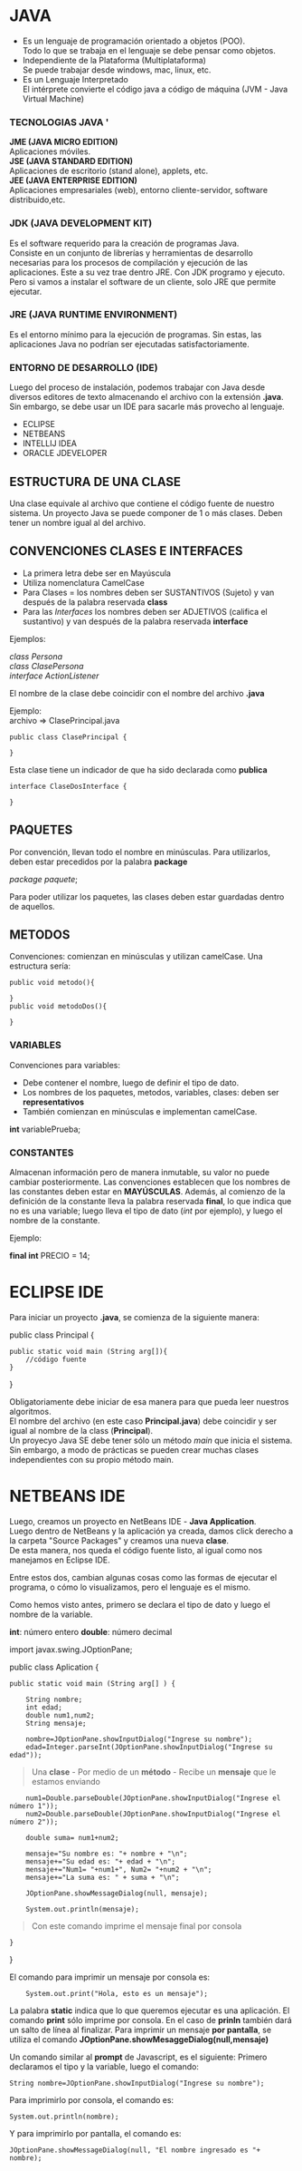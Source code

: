 # JAVA

- Es un lenguaje de programación orientado a objetos (POO).  
Todo lo que se trabaja en el lenguaje se debe pensar como objetos.
- Independiente de la Plataforma (Multiplataforma)  
Se puede trabajar desde windows, mac, linux, etc.
- Es un Lenguaje Interpretado   
El intérprete convierte el código java a código de máquina (JVM - Java Virtual Machine)

### **TECNOLOGIAS JAVA**  '


**JME (JAVA MICRO EDITION)**   
Aplicaciones móviles.  
**JSE (JAVA STANDARD EDITION)**    
Aplicaciones de escritorio (stand alone), applets, etc.  
**JEE (JAVA ENTERPRISE EDITION)**  
Aplicaciones empresariales (web), entorno cliente-servidor, software distribuido,etc. 

### **JDK (JAVA DEVELOPMENT KIT)**
Es el software requerido para la creación de programas Java.  
Consiste en un conjunto de librerías y herramientas de desarrollo necesarias para los procesos de compilación y ejecución de las aplicaciones. 
Este a su vez trae dentro JRE.
Con JDK programo y ejecuto. 
Pero si vamos a instalar el software de un cliente, solo JRE que permite ejecutar.

### **JRE (JAVA RUNTIME ENVIRONMENT)**
Es el entorno mínimo para la ejecución de programas. Sin estas, las aplicaciones Java no podrían ser ejecutadas satisfactoriamente. 

### **ENTORNO DE DESARROLLO (IDE)**
Luego del proceso de instalación, podemos trabajar con Java desde diversos editores de texto almacenando el archivo con la extensión **.java**. 
Sin embargo, se debe usar un IDE para sacarle más provecho al lenguaje.  

- ECLIPSE
- NETBEANS
- INTELLIJ IDEA
- ORACLE JDEVELOPER 

## ESTRUCTURA DE UNA CLASE

Una clase equivale al archivo que contiene el código fuente de nuestro sistema. 
Un proyecto Java se puede componer de 1 o más clases. 
Deben tener un nombre igual al del archivo. 

## CONVENCIONES CLASES E INTERFACES

- La primera letra debe ser en Mayúscula
- Utiliza nomenclatura CamelCase
- Para Clases = los nombres deben ser SUSTANTIVOS (Sujeto) y van después de la palabra reservada **class**
- Para las *Interfaces* los nombres deben ser ADJETIVOS (califica el sustantivo) y van después de la palabra reservada **interface**

Ejemplos:

*class Persona  
class ClasePersona  
interface ActionListener*

El nombre de la clase debe coincidir con el nombre del archivo **.java**

Ejemplo:   
archivo => ClasePrincipal.java 

    public class ClasePrincipal {

    }

Esta clase tiene un indicador de que ha sido declarada como **publica**
 
    interface ClaseDosInterface {

    }

## PAQUETES

Por convención, llevan todo el nombre en minúsculas. 
Para utilizarlos, deben estar precedidos por la palabra **package**

*package paquete*;

Para poder utilizar los paquetes, las clases deben estar guardadas dentro de aquellos. 

## METODOS

Convenciones: comienzan en minúsculas y utilizan camelCase. 
Una estructura sería:

    public void metodo(){

    }
    public void metodoDos(){

    }

### VARIABLES

Convenciones para variables: 
- Debe contener el nombre, luego de definir el tipo de dato.
- Los nombres de los paquetes, metodos, variables, clases: deben ser **representativos**
- También comienzan en minúsculas e implementan camelCase.


**int** variablePrueba; 

### CONSTANTES

Almacenan información pero de manera inmutable, su valor no puede cambiar posteriormente.
Las convenciones establecen que los nombres de las constantes deben estar en **MAYÚSCULAS**.
Además, al comienzo de la definición de la constante lleva la palabra reservada **final**, lo que indica que no es una variable; luego lleva el tipo de dato (*int* por ejemplo), y luego el nombre de la constante.

Ejemplo:

**final int** PRECIO = 14;


# ECLIPSE IDE 

Para iniciar un proyecto **.java**, se comienza de la siguiente manera:

public class Principal {

    public static void main (String arg[]){
        //código fuente
    }

} 

Obligatoriamente debe iniciar de esa manera para que pueda leer nuestros algoritmos.  
El nombre del archivo (en este caso **Principal.java**) debe coincidir y ser igual al nombre de la class (**Principal**).  
Un proyecyo Java SE debe tener sólo un método *main* que inicia el sistema.  
Sin embargo, a modo de prácticas se pueden crear muchas clases independientes con su propio método main.

# NETBEANS IDE

Luego, creamos un proyecto en NetBeans IDE - **Java Application**.  
Luego dentro de NetBeans y la aplicación ya creada, damos click derecho a la carpeta "Source Packages" y creamos una nueva **clase**.  
De esta manera, nos queda el código fuente listo, al igual como nos manejamos en Eclipse IDE.

Entre estos dos, cambian algunas cosas como las formas de ejecutar el programa, o cómo lo visualizamos, pero el lenguaje es el mismo. 

Como hemos visto antes, primero se declara el tipo de dato y luego el nombre de la variable. 

**int**: número entero
**double**: número decimal

import javax.swing.JOptionPane;

public class Aplication {
	
	public static void main (String arg[] ) {

		String nombre;
		int edad;
		double num1,num2;
		String mensaje;
		
		nombre=JOptionPane.showInputDialog("Ingrese su nombre");
		edad=Integer.parseInt(JOptionPane.showInputDialog("Ingrese su edad"));
> Una **clase** - Por medio de un **método** - Recibe un **mensaje** que le estamos enviando

		num1=Double.parseDouble(JOptionPane.showInputDialog("Ingrese el número 1"));
		num2=Double.parseDouble(JOptionPane.showInputDialog("Ingrese el número 2"));
		
		double suma= num1+num2;
		
		mensaje="Su nombre es: "+ nombre + "\n";
		mensaje+="Su edad es: "+ edad + "\n";
		mensaje+="Num1= "+num1+", Num2= "+num2 + "\n";
		mensaje+="La suma es: " + suma + "\n";
		
		JOptionPane.showMessageDialog(null, mensaje);
		
		System.out.println(mensaje);
> Con este comando imprime el mensaje final por consola
		 
	}
}

El comando para imprimir un mensaje por consola es:

		System.out.print("Hola, esto es un mensaje");

La palabra **static** indica que lo que queremos ejecutar es una aplicación.
El comando **print** sólo imprime por consola. 
En el caso de **prinln** también dará un salto de línea al finalizar. 
Para imprimir un mensaje **por pantalla**, se utiliza el comando **JOptionPane.showMesaggeDialog(null,mensaje)**

Un comando similar al **prompt** de Javascript, es el siguiente:
Primero declaramos el tipo y la variable, luego el comando:
 
 	String nombre=JOptionPane.showInputDialog("Ingrese su nombre");
		
Para imprimirlo por consola, el comando es:

	System.out.println(nombre);

Y para imprimirlo por pantalla, el comando es:

    JOptionPane.showMessageDialog(null, "El nombre ingresado es "+ nombre); 

   